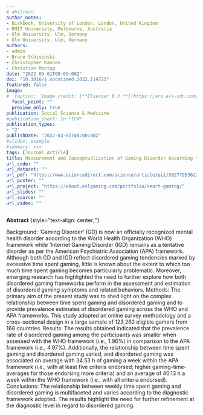 ```yaml
---
# abstract: 
author_notes:
- Birkbeck, University of London, London, United Kingdom
- RMIT University, Melbourne, Australia
- Ulm University, Ulm, Germany
- Ulm University, Ulm, Germany
authors:
- admin
- Bruno Schivinski
- Christopher Kannen
- Christian Montag
date: "2022-03-01T00:00:00Z"
doi: "10.1016/j.socscimed.2022.114721"
featured: false
image:
#  caption: 'Image credit: [**Elsevier B.V.**](https://ars.els-cdn.com/content/image/X02779536.jpg)'
  focal_point: ""
  preview_only: true
publication: Social Science & Medicine
#publication_short: In *ICW*
publication_types:
- "2"
publishDate: "2022-03-01T00:00:00Z"
#slides: example
#summary: xxx
tags: [Journal Article]
title: Measurement and Conceptualization of Gaming Disorder According to the World Health Organization Framework:the Development of the Gaming Disorder Test
url_code: ""
url_dataset: ""
url_pdf: "https://www.sciencedirect.com/science/article/pii/S0277953622000247/pdfft?md5=096e8590056336701e09573797aea7fd&pid=1-s2.0-S0277953622000247-main.pdf"
url_poster: ""
url_project: "https://about.eslgaming.com/portfolio/smart-gaming/"
url_slides: ""
url_source: ""
url_video: ""
---
```

**Abstract**
{style="text-align: center;"}

Background: ‘Gaming Disorder’ (GD) is now an officially recognized mental health disorder according to the World Health Organization (WHO) framework while ‘Internet Gaming Disorder (IGD) remains as a tentative disorder as per the American Psychiatric Association (APA) framework. Although both GD and IGD reflect disordered gaming tendencies marked by excessive time spent gaming, little is known about the extent to which too much time spent gaming becomes particularly problematic. Moreover, emerging research has highlighted the need to further explore how both disordered gaming frameworks perform in the assessment and estimation of disordered gaming symptoms and related behaviors. Methods: The primary aim of the present study was to shed light on the complex relationship between time spent gaming and disordered gaming and to provide prevalence estimates of disordered gaming across the WHO and APA frameworks. This study adopted an online survey methodology and a cross-sectional design in a large sample of 123,262 eligible gamers from 168 countries. Results: The results obtained indicated that the prevalence rate of disordered gaming among the participants was smaller when assessed with the WHO framework (i.e., 1.96%) in comparison to the APA framework (i.e., 4.97%). Additionally, the relationship between time spent gaming and disordered gaming varied, and disordered gaming was associated on average with 34.53 h of gaming a week within the APA framework (i.e., with at least five criteria endorsed; higher gaming-time-averages for those endorsing more criteria) and an average of 40.13 h a week within the WHO framework (i.e., with all criteria endorsed). Conclusions: The relationship between weekly time spent gaming and disordered gaming is multifaceted and varies according to the diagnostic framework adopted. The results highlight the need for further refinement at the diagnostic level in regard to disordered gaming.
